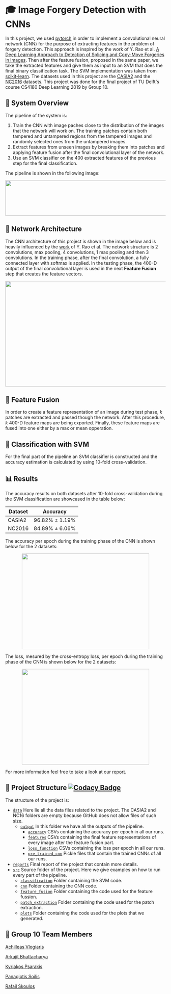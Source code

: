 # :mortar_board: Image Forgery Detection with CNNs
In this project, we used [pytorch](https://pytorch.org/) in order to implement a convolutional neural network (CNN) for the purpose of extracting features in the problem of forgery detection. This approach is inspired by the work of Y. Rao et al. [A Deep Learning Approach to Detection of Splicing and Copy-Move Forgeries in Images](https://ieeexplore.ieee.org/stamp/stamp.jsp?arnumber=7823911). Then after the feature fusion, proposed in the same paper, we take the extracted features and give them as input to an SVM that does the final binary classification task. The SVM implementation was taken from [scikit-learn](https://scikit-learn.org/stable/). The datasets used in this project are the [CASIA2](https://www.kaggle.com/sophatvathana/casia-dataset) and the [NC2016](https://www.nist.gov/itl/iad/mig/media-forensics-challenge) datasets. This project was done for the final project of TU Delft's course CS4180 Deep Learning 2019 by Group 10.

## :scroll: System Overview 
The pipeline of the system is:
1. Train the CNN with image paches close to the distribution of the images that the network will work on. The training patches contain both tampered and untampered regions from the tampered images and randomly selected ones from the untampered images.
2. Extract features from unseen images by breaking them into patches and applying feature fusion after the final convolutional layer of the network.
3. Use an SVM classifier on the 400 extracted features of the previous step for the final classification.

The pipeline is shown in the following image:
<p align="center">
  <img src="https://github.com/kPsarakis/Image-Forgery-Detection-CNN/blob/master/reports/images/pipeline.png" height="111" width="600">
</p>

## :triangular_ruler: Network Architecture 
The CNN architecture of this project is shown in the image below and is heavily influenced by the [work](https://ieeexplore.ieee.org/stamp/stamp.jsp?arnumber=7823911) of Y. Rao et al. The network structure is 2 convolutions, max pooling, 4 convolutions, 1 max pooling and then 3 convolutions. In the training phase, after the final convolution, a fully connected layer with softmax is applied. In the testing phase, the 400-D output of the final convolutional layer is used in the next **Feature Fusion** step that creates the feature vectors.

<p align="center">
  <img src="https://github.com/kPsarakis/Image-Forgery-Detection-CNN/blob/master/reports/images/network.png" height="331" width="850">
</p>

## :barber: Feature Fusion 
In order to create a feature representation of an image during test phase, *k* patches are extracted and passed though the network. After this procedure, *k* 400-D feature maps are being exported. Finally, these feature maps are fused into one either by a max or mean opperation.

## :flags: Classification with SVM
For the final part of the pipeline an SVM classifier is constructed and the accuracy estimation is calculated by using 10-fold cross-validation.

## :bar_chart: Results
The accuracy results on both datasets after 10-fold cross-validation during the SVM classification are showcased in the table below:

| Dataset | Accuracy |
| --------| -------- |
| CASIA2  | 96.82% ± 1.19% |
| NC2016  | 84.89% ± 6.06% |

The accuracy per epoch during the training phase of the CNN is shown below for the 2 datasets:
<p align="center">
  <img src="https://github.com/kPsarakis/Image-Forgery-Detection-CNN/blob/master/reports/images/accuracy_augmented.png" height="300" width="400">
</p>

The loss, mesured by the cross-entropy loss, per epoch during the training phase of the CNN is shown below for the 2 datasets:
<p align="center">
  <img src="https://github.com/kPsarakis/Image-Forgery-Detection-CNN/blob/master/reports/images/loss_augmented.png" height="300" width="400">
</p>

For more information feel free to take a look at our [report](https://github.com/kPsarakis/Image-Forgery-Detection-CNN/blob/master/reports/Group_10-Image_Forgery_Detection_report.pdf).

## :office: Project Structure [![Codacy Badge](https://api.codacy.com/project/badge/Grade/6913244456df4b9eadf8cae2a34b2e48)](https://www.codacy.com/app/kPsarakis/Image-Forgery-Detection-CNN?utm_source=github.com&amp;utm_medium=referral&amp;utm_content=kPsarakis/Image-Forgery-Detection-CNN&amp;utm_campaign=Badge_Grade)
The structure of the project is:

* [`data`](https://github.com/kPsarakis/Image-Forgery-Detection-CNN/tree/master/data) Here lie all the data files related to the project. The CASIA2 and NC16 folders are empty because GitHub does not allow files of such size.
  * [`output`](https://github.com/kPsarakis/Image-Forgery-Detection-CNN/tree/master/data/output) In this folder we have all the outputs of the pipeline.
    * [`accuracy`](https://github.com/kPsarakis/Image-Forgery-Detection-CNN/tree/master/data/output/accuracy) CSVs containing the accuracy per epoch in all our runs.
    * [`features`](https://github.com/kPsarakis/Image-Forgery-Detection-CNN/tree/master/data/output/features) CSVs containing the final feature representations of every image after the feature fusion part.
    * [`loss_function`](https://github.com/kPsarakis/Image-Forgery-Detection-CNN/tree/master/data/output/loss_function) CSVs containing the loss per epoch in all our runs.
    * [`pre_trained_cnn`](https://github.com/kPsarakis/Image-Forgery-Detection-CNN/tree/master/data/output/pre_trained_cnn) Pickle files that contain the trained CNNs of all our runs.
* [`reports`](https://github.com/kPsarakis/Image-Forgery-Detection-CNN/tree/master/reports) Final report of the project that contain more details.
* [`src`](https://github.com/kPsarakis/Image-Forgery-Detection-CNN/tree/master/src) Source folder of the project. Here we give examples on how to run every part of the pipeline. 
  * [`classification`](https://github.com/kPsarakis/Image-Forgery-Detection-CNN/tree/master/src/classification) Folder containing the SVM code.
  * [`cnn`](https://github.com/kPsarakis/Image-Forgery-Detection-CNN/tree/master/src/cnn) Folder containing the CNN code.
  * [`feature_fusion`](https://github.com/kPsarakis/Image-Forgery-Detection-CNN/tree/master/src/feature_fusion) Folder containing the code used for the feature fussion.
  * [`patch_extraction`](https://github.com/kPsarakis/Image-Forgery-Detection-CNN/tree/master/src/patch_extraction) Folder containing the code used for the patch extraction.
  * [`plots`](https://github.com/kPsarakis/Image-Forgery-Detection-CNN/tree/master/src/plots) Folder containing the code used for the plots that we generated.

## :busts_in_silhouette: Group 10 Team Members 
[Achilleas Vlogiaris](https://github.com/achilleasvlogiaris)

[Arkajit Bhattacharya](https://github.com/arkajitb)

[Kyriakos Psarakis](https://github.com/kPsarakis)

[Panagiotis Soilis](https://github.com/psoilis)

[Rafail Skoulos](https://github.com/RafailSkoulos17)
